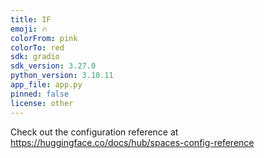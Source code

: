```yaml
---
title: IF
emoji: 🔥
colorFrom: pink
colorTo: red
sdk: gradio
sdk_version: 3.27.0
python_version: 3.10.11
app_file: app.py
pinned: false
license: other
---
```


Check out the configuration reference at https://huggingface.co/docs/hub/spaces-config-reference
